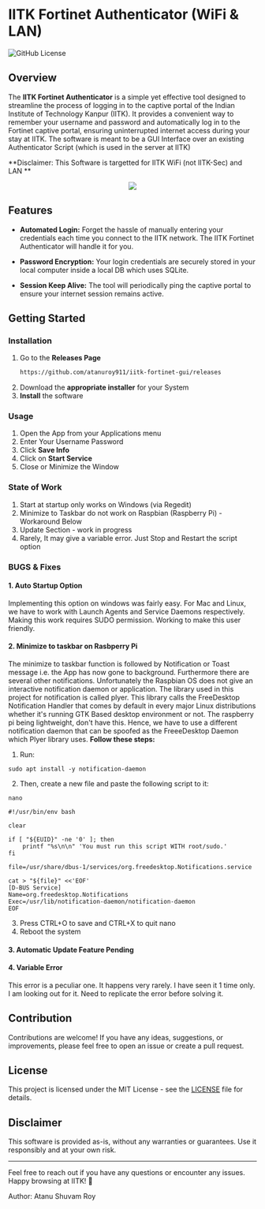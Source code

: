 # IITK Fortinet Authenticator (WiFi & LAN)

![GitHub License](https://img.shields.io/badge/license-MIT-blue.svg)

## Overview

The **IITK Fortinet Authenticator** is a simple yet effective tool designed to streamline the process of logging in to the captive portal of the Indian Institute of Technology Kanpur (IITK). It provides a convenient way to remember your username and password and automatically log in to the Fortinet captive portal, ensuring uninterrupted internet access during your stay at IITK. The software is meant to be a GUI Interface over an existing Authenticator Script (which is used in the server at IITK) 

**Disclaimer: This Software is targetted for IITK WiFi (not IITK-Sec) and LAN
**

<p align="center">
  <img src="https://i.ibb.co/XtdH150/image.png">
</p>


## Features

- **Automated Login:** Forget the hassle of manually entering your credentials each time you connect to the IITK network. The IITK Fortinet Authenticator will handle it for you.

- **Password Encryption:** Your login credentials are securely stored in your local computer inside a local DB which uses SQLite.

- **Session Keep Alive:** The tool will periodically ping the captive portal to ensure your internet session remains active.

## Getting Started

### Installation

1. Go to the **Releases Page**
   ```bash
   https://github.com/atanuroy911/iitk-fortinet-gui/releases
   ```
2. Download the **appropriate installer** for your System
3. **Install** the software

### Usage

1. Open the App from your Applications menu
2. Enter Your Username Password
3. Click **Save Info**
4. Click on **Start Service**
5. Close or Minimize the Window

### State of Work
1. Start at startup only works on Windows (via Regedit)
2. Minimize to Taskbar do not work on Raspbian (Raspberry Pi) - Workaround Below
3. Update Section - work in progress
4. Rarely, It may give a variable error. Just Stop and Restart the script option

### BUGS & Fixes
#### 1. Auto Startup Option
Implementing this option on windows was fairly easy. For Mac and Linux, we have to work with Launch Agents and Service Daemons respectively. Making this work requires SUDO permission. Working to make this user friendly.

#### 2. Minimize to taskbar on Rasbperry Pi
The minimize to taskbar function is followed by Notification or Toast message i.e. the App has now gone to background. Furthermore there are several other notifications. Unfortunately the Raspbian OS does not give an interactive notification daemon or application. The library used in this project for notification is called plyer. This library calls the FreeDesktop Notification Handler that comes by default in every major Linux distributions whether it's running GTK Based desktop environment or not. The raspberry pi being lightweight, don't have this. Hence, we have to use a different notification daemon that can be spoofed as the FreeeDesktop Daemon which Plyer library uses. 
**Follow these steps:**
1. Run:
```shell
sudo apt install -y notification-daemon
```
2. Then, create a new file and paste the following script to it:
```shell
nano
```
```shell
#!/usr/bin/env bash

clear

if [ "${EUID}" -ne '0' ]; then
    printf "%s\n\n" 'You must run this script WITH root/sudo.'
fi

file=/usr/share/dbus-1/services/org.freedesktop.Notifications.service

cat > "${file}" <<'EOF'
[D-BUS Service]
Name=org.freedesktop.Notifications
Exec=/usr/lib/notification-daemon/notification-daemon
EOF
```
3. Press CTRL+O to save and CTRL+X to quit nano
4. Reboot the system

#### 3. Automatic Update Feature Pending
#### 4. Variable Error
This error is a peculiar one. It happens very rarely. I have seen it 1 time only. I am looking out for it. Need to replicate the error before solving it.

## Contribution

Contributions are welcome! If you have any ideas, suggestions, or improvements, please feel free to open an issue or create a pull request.

## License

This project is licensed under the MIT License - see the [LICENSE](LICENSE) file for details.

## Disclaimer

This software is provided as-is, without any warranties or guarantees. Use it responsibly and at your own risk.

---

Feel free to reach out if you have any questions or encounter any issues. Happy browsing at IITK! 🚀

Author: Atanu Shuvam Roy
